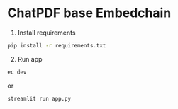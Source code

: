 # ChatPDF base Embedchain

1. Install requirements

```bash
pip install -r requirements.txt
```

2. Run app

```bash
ec dev
```

or 

```bash
streamlit run app.py 
```

